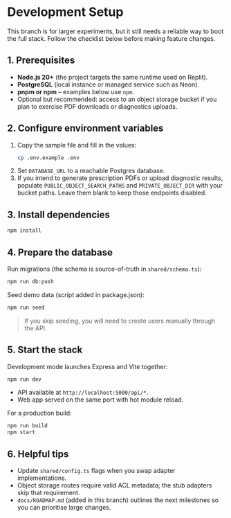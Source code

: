 # Development Setup

This branch is for larger experiments, but it still needs a reliable way to boot the full stack. Follow the checklist below before making feature changes.

## 1. Prerequisites
- **Node.js 20+** (the project targets the same runtime used on Replit).
- **PostgreSQL** (local instance or managed service such as Neon).
- **pnpm or npm** – examples below use `npm`.
- Optional but recommended: access to an object storage bucket if you plan to exercise PDF downloads or diagnostics uploads.

## 2. Configure environment variables
1. Copy the sample file and fill in the values:
   ```bash
   cp .env.example .env
   ```
2. Set `DATABASE_URL` to a reachable Postgres database.
3. If you intend to generate prescription PDFs or upload diagnostic results, populate `PUBLIC_OBJECT_SEARCH_PATHS` and `PRIVATE_OBJECT_DIR` with your bucket paths. Leave them blank to keep those endpoints disabled.

## 3. Install dependencies
```bash
npm install
```

## 4. Prepare the database
Run migrations (the schema is source-of-truth in `shared/schema.ts`):
```bash
npm run db:push
```

Seed demo data (script added in package.json):
```bash
npm run seed
```

> If you skip seeding, you will need to create users manually through the API.

## 5. Start the stack
Development mode launches Express and Vite together:
```bash
npm run dev
```
- API available at `http://localhost:5000/api/*`.
- Web app served on the same port with hot module reload.

For a production build:
```bash
npm run build
npm start
```

## 6. Helpful tips
- Update `shared/config.ts` flags when you swap adapter implementations.
- Object storage routes require valid ACL metadata; the stub adapters skip that requirement.
- `docs/ROADMAP.md` (added in this branch) outlines the next milestones so you can prioritise large changes.
